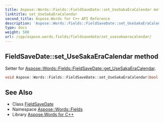```yaml
---
title: Aspose::Words::Fields::FieldSaveDate::set_UseSakaEraCalendar method
linktitle: set_UseSakaEraCalendar
second_title: Aspose.Words for C++ API Reference
description: 'Aspose::Words::Fields::FieldSaveDate::set_UseSakaEraCalendar method. Setter for Aspose::Words::Fields::FieldSaveDate::get_UseSakaEraCalendar in C++.'
type: docs
weight: 500
url: /cpp/aspose.words.fields/fieldsavedate/set_usesakaeracalendar/
---
```

## FieldSaveDate::set_UseSakaEraCalendar method


Setter for [Aspose::Words::Fields::FieldSaveDate::get_UseSakaEraCalendar](../get_usesakaeracalendar/).

```cpp
void Aspose::Words::Fields::FieldSaveDate::set_UseSakaEraCalendar(bool value)
```

## See Also

* Class [FieldSaveDate](../)
* Namespace [Aspose::Words::Fields](../../)
* Library [Aspose.Words for C++](../../../)
